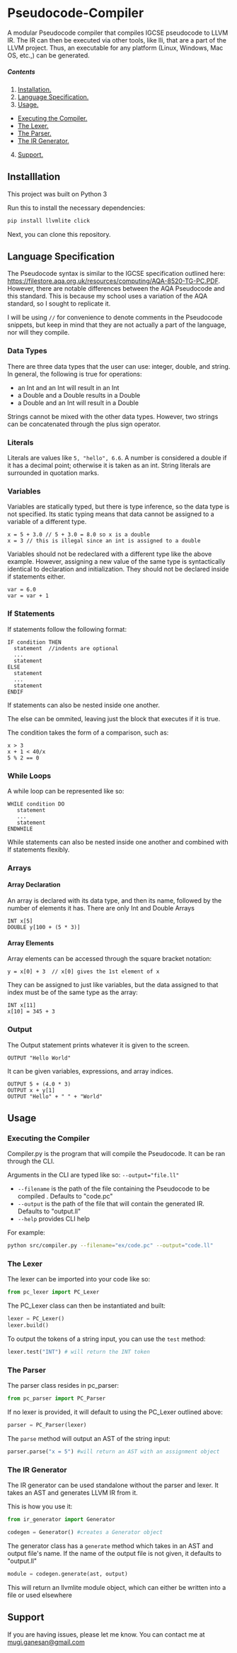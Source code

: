 # Pseudocode-Compiler

A modular Pseudocode compiler that compiles IGCSE pseudocode to LLVM IR. The IR can then be executed via other tools, like lli, that are a part of the LLVM project. Thus, an executable for any platform (Linux, Windows, Mac OS, etc.,) can be generated.

##### Contents  
1. [ Installation. ](#Installation)
2. [ Language Specification. ](#LanguageSpecification)
3. [ Usage. ](#Usage)
  - [ Executing the Compiler. ](#compiler)
  - [ The Lexer. ](#lexer)
  - [ The Parser. ](#parser)
  - [ The IR Generator. ](#generator)
4. [ Support. ](#Support)

<a name="Installation"></a>
## Installlation

This project was built on Python 3

Run this to install the necessary dependencies:

```sh 
pip install llvmlite click
```

Next, you can clone this repository.

<a name="LanguageSpecification"></a>
## Language Specification

The Pseudocode syntax is similar to the IGCSE specification outlined here: https://filestore.aqa.org.uk/resources/computing/AQA-8520-TG-PC.PDF. However, there are notable differences between the AQA Pseudocode and this standard. This is because my school uses a variation of the AQA standard, so I sought to replicate it.

I will be using ```//``` for convenience to denote comments in the Pseudocode snippets, but keep in mind that they are not actually a part of the language, nor will they compile.

### Data Types

There are three data types that the user can use: integer, double, and string. In general, the following is true for operations:

- an Int and an Int will result in an Int
- a Double and a Double results in a Double
- a Double and an Int will result in a Double

Strings cannot be mixed with the other data types. However, two strings can be concatenated through the plus sign operator.

### Literals

Literals are values like ```5, "hello", 6.6```. A number is considered a double if it has a decimal point; otherwise it is taken as an int. String literals are surrounded in quotation marks.

### Variables

Variables are statically typed, but there is type inference, so the data type is not specified. Its static typing means that data cannot be assigned to a variable of a different type.

```
x = 5 + 3.0 // 5 + 3.0 = 8.0 so x is a double
x = 3 // this is illegal since an int is assigned to a double
```

Variables should not be redeclared with a different type like the above example. However, assigning a new value of the same type is syntactically identical to declaration and initialization. They should not be declared inside if statements either.

```
var = 6.0
var = var + 1
```

### If Statements

If statements follow the following format:

```
IF condition THEN
  statement  //indents are optional
  ...
  statement
ELSE
  statement
  ...
  statement
ENDIF
```

If statements can also be nested inside one another.

The else can be ommited, leaving just the block that executes if it is true.

The condition takes the form of a comparison, such as:

```
x > 3
x + 1 < 40/x
5 % 2 == 0
```
### While Loops

A while loop can be represented like so:

```
WHILE condition DO
   statement
   ...
   statement
ENDWHILE
```

While statements can also be nested inside one another and combined with If statements flexibly.

### Arrays

#### Array Declaration

An array is declared with its data type, and then its name, followed by the number of elements it has. There are only Int and Double Arrays

```
INT x[5]
DOUBLE y[100 + (5 * 3)]
```

#### Array Elements

Array elements can be accessed through the square bracket notation:

```
y = x[0] + 3  // x[0] gives the 1st element of x
```

They can be assigned to just like variables, but the data assigned to that index must be of the same type as the array:

```
INT x[11]
x[10] = 345 + 3
```

### Output

The Output statement prints whatever it is given to the screen.

```OUTPUT "Hello World"```

It can be given variables, expressions, and array indices.

```
OUTPUT 5 + (4.0 * 3)
OUTPUT x + y[1]
OUTPUT "Hello" + " " + "World"
```

<a name="Usage"></a>
## Usage

<a name="compiler"></a>
### Executing the Compiler
  
  Compiler.py is the program that will compile the Pseudocode. It can be ran through the CLI.

  Arguments in the CLI are typed like so: ```--output="file.ll"```
 
  - ```--filename``` is the path of the file containing the Pseudocode to be compiled . Defaults to "code.pc"
  - ```--output``` is the path of the file that will contain the generated IR. Defaults to "output.ll"
  - ```--help``` provides CLI help
  
  For example:
  
  ```sh
  python src/compiler.py --filename="ex/code.pc" --output="code.ll"
  ```
<a name="lexer"></a>
### The Lexer

The lexer can be imported into your code like so:

```python
from pc_lexer import PC_Lexer
```

The PC_Lexer class can then be instantiated and built:

```python
lexer = PC_Lexer()
lexer.build()
```

To output the tokens of a string input, you can use the ```test``` method:

```python
lexer.test("INT") # will return the INT token
```

<a name="parser"></a>
### The Parser

The parser class resides in pc_parser:

```python
from pc_parser import PC_Parser
```

If no lexer is provided, it will default to using the PC_Lexer outlined above:

```python
parser = PC_Parser(lexer)
```

The ```parse``` method will output an AST of the string input:

```python
parser.parse("x = 5") #will return an AST with an assignment object
```

<a name="generator"></a>
### The IR Generator

The IR generator can be used standalone without the parser and lexer. It takes an AST and generates LLVM IR from it.

This is how you use it:

```python
from ir_generator import Generator

codegen = Generator() #creates a Generator object
```

The generator class has a ```generate``` method which takes in an AST and output file's name. If the name of the output file is not given, it defaults to "output.ll"

```python
module = codegen.generate(ast, output)
```

This will return an llvmlite module object, which can either be written into a file or used elsewhere

<a name="Support"></a>
## Support

If you are having issues, please let me know. You can contact me at mugi.ganesan@gmail.com
